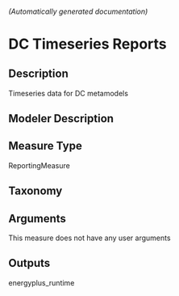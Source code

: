 

###### (Automatically generated documentation)

# DC Timeseries Reports

## Description
Timeseries data for DC metamodels

## Modeler Description


## Measure Type
ReportingMeasure

## Taxonomy


## Arguments




This measure does not have any user arguments



## Outputs




energyplus_runtime
